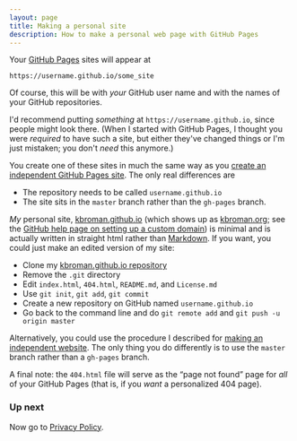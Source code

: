 ```yaml
---
layout: page
title: Making a personal site
description: How to make a personal web page with GitHub Pages
---
```


Your [GitHub Pages](https://pages.github.com) sites will appear at

    https://username.github.io/some_site

Of course, this will be with _your_ GitHub user name and with the
names of your GitHub repositories.

I'd recommend putting _something_ at `https://username.github.io`,
since people might look there. (When I started with GitHub Pages, I
thought you were _required_ to have such a site, but either they've
changed things or I'm just mistaken; you don't _need_ this anymore.)

You create one of these sites in much the same way as you
[create an independent GitHub Pages site](independent_site). The only
real differences are

- The repository needs to be called `username.github.io`
- The site sits in the `master` branch rather than the `gh-pages` branch.

_My_ personal site, [kbroman.github.io](https://kbroman.github.io)
(which shows up as [kbroman.org](https://kbroman.org); see the
[GitHub help page on setting up a custom domain](https://help.github.com/articles/setting-up-a-custom-domain-with-github-pages))
is minimal and is actually written in straight html rather than
[Markdown](https://daringfireball.net/projects/markdown/). If you
want, you could just make an edited version of my site:

- Clone my
  [kbroman.github.io repository](https://github.com/kbroman/kbroman.github.io)
- Remove the `.git` directory
- Edit `index.html`, `404.html`, `README.md`, and `License.md`
- Use `git init`, `git add`, `git commit`
- Create a new repository on GitHub named `username.github.io`
- Go back to the command line and do `git remote add` and
  `git push -u origin master`

Alternatively, you could use the procedure I described for
[making an independent website](independent_site.html). The only thing
you do differently is to use the `master` branch rather than a
`gh-pages` branch.

A final note: the `404.html` file will serve as the &ldquo;page not
found&rdquo; page for _all_ of your GitHub Pages (that is, if you
_want_ a personalized 404 page).

### Up next

Now go to [Privacy Policy](PrivacyPolicy.html).
